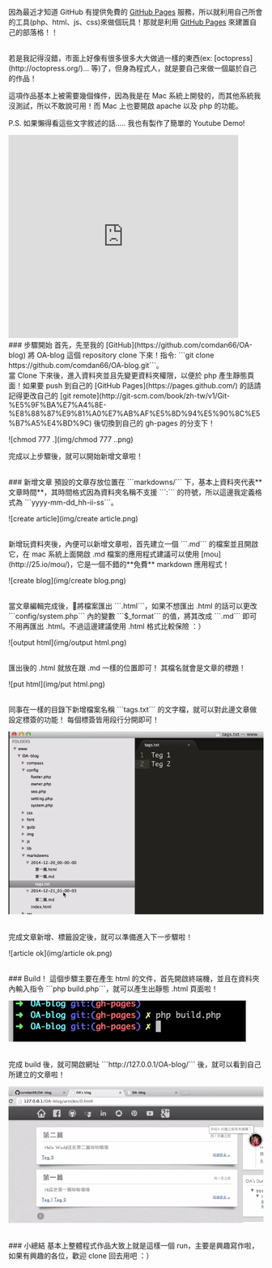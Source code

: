 因為最近才知道 GitHub 有提供免費的 [GitHub Pages](https://pages.github.com/) 服務，所以就利用自己所會的工具(php、html、js、css)來做個玩具！那就是利用 [GitHub Pages](https://pages.github.com/) 來建置自己的部落格！！

<br/>
若是我記得沒錯，市面上好像有很多很多大大做過一樣的東西(ex: [octopress](http://octopress.org/)... 等)了，但身為程式人，就是要自己來做一個屬於自己的作品！

<br/>

這項作品基本上被需要幾個條件，因為我是在 Mac 系統上開發的，而其他系統我沒測試，所以不敢說可用！而 Mac 上也要開啟 apache 以及 php 的功能。

P.S. 如果懶得看這些文字敘述的話..... 我也有製作了簡單的 Youtube Demo!  
<iframe src="https://www.youtube.com/embed/pUBWKUEb7Do" width="90%" height="400" frameborder="0" allowfullscreen></iframe>

<br/>
### 步驟開始
首先，先至我的 [GitHub](https://github.com/comdan66/OA-blog) 將 OA-blog 這個 repository clone 下來！指令: ```git clone https://github.com/comdan66/OA-blog.git```。  

<br/>
當 Clone 下來後，進入資料夾並且先變更資料夾權限，以便於 php 產生靜態頁面！如果要 push 到自己的 [GitHub Pages](https://pages.github.com/) 的話請記得更改自己的 [git remote](http://git-scm.com/book/zh-tw/v1/Git-%E5%9F%BA%E7%A4%8E-%E8%88%87%E9%81%A0%E7%AB%AF%E5%8D%94%E5%90%8C%E5%B7%A5%E4%BD%9C) 後切換到自己的 gh-pages 的分支下！  

![chmod 777 .](img/chmod 777 ..png)

完成以上步驟後，就可以開始新增文章啦！


<br/>
### 新增文章
預設的文章存放位置在 ```markdowns/``` 下，基本上資料夾代表**文章時間**，其時間格式因為資料夾名稱不支援 ```:``` 的符號，所以這邊我定義格式為 ```yyyy-mm-dd_hh-ii-ss```。  

![create article](img/create article.png)

<br/>
新增玩資料夾後，內便可以新增文章啦，首先建立一個 ```.md``` 的檔案並且開啟它，在 mac 系統上面開啟 .md 檔案的應用程式建議可以使用 [mou](http://25.io/mou/)，它是一個不錯的**免費** markdown 應用程式！  

![create blog](img/create blog.png)


<br/>
當文章編輯完成後，將檔案匯出 ```.html```，如果不想匯出 .html 的話可以更改 ```config/system.php``` 內的變數 ```$_format``` 的值，將其改成 ```.md``` 即可不用再匯出 .html。不過這邊建議使用 .html 格式比較保險 ：）  

![output html](img/output html.png)

<br/>
匯出後的 .html 就放在跟 .md 一樣的位置即可！ 其檔名就會是文章的標題！

![put html](img/put html.png)

<br/>
同事在一樣的目錄下新增檔案名稱 ```tags.txt``` 的文字檔，就可以對此邊文章做設定標簽的功能！
每個標簽皆用段行分開即可！

![tag](img/tag.png)

<br/>
完成文章新增、標籤設定後，就可以準備進入下一步驟啦！

![article ok](img/article ok.png)


<br/>
### Build！
這個步驟主要在產生 html 的文件，首先開啟終端機，並且在資料夾內輸入指令 ```php build.php```，就可以產生出靜態 .html 頁面啦！

![build](img/build.png)

<br/>
完成 build 後，就可開啟網址 ```http://127.0.0.1/OA-blog/``` 後，就可以看到自己所建立的文章啦！

![ok](img/ok.png)


<br/>
### 小總結
基本上整體程式作品大致上就是這樣一個 run，主要是興趣寫作啦，如果有興趣的各位，歡迎 clone 回去用吧 ：）
